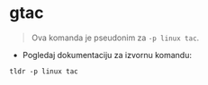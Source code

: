 # gtac

> Ova komanda je pseudonim za `-p linux tac`.

- Pogledaj dokumentaciju za izvornu komandu:

`tldr -p linux tac`
